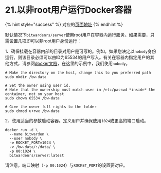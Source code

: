 # 21.以非root用户运行Docker容器

{% hint style="success" %}
对应的[页面地址](https://github.com/dani-garcia/bitwarden_rs/wiki/Running-docker-container-with-non-root-user)
{% endhint %}

默认情况下`bitwardenrs/server`使用root用户在容器内运行服务。如果需要，只需设置几项即可以非root用户身份运行：

1、确保挂载在容器内部的目录对用户是可写的。例如，如果您决定以`nobody`身份运行，则该目录必须可以由ID为65534的用户写入。有关在容器内指定用户的其他方式，请参阅[docker文档](https://docs.docker.com/engine/reference/run/#user)，在这里的示例中，我们使用`nobody`。

```text
# Make the directory on the host, change this to you preferred path
sudo mkdir /bw-data

# Set the owner using user id. 
# Note that the ownership must match user in /etc/passwd *inside* the container, not on your host
sudo chown 65534 /bw-data

# Give the owner full rights to the folder
sudo chmod u+rwx /bw-data
```

2、使用适当的参数启动容器。定义用户并确保使用`1024`或更高的端口启动。

```text
docker run -d \
  --name bitwarden \
  --user nobody \
  -e ROCKET_PORT=1024 \
  -v /bw-data/:/data/ \
  -p 80:1024 \
  bitwardenrs/server:latest
```

请注意，端口映射（`-p 80:1024`）与`ROCKET_PORT`的设置要对应。

